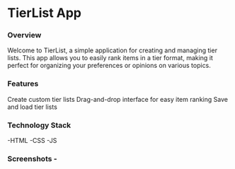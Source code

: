 # TierList App

### Overview

Welcome to TierList, a simple application for creating and managing tier lists. This app allows you to easily rank items in a tier format, making it perfect for organizing your preferences or opinions on various topics.

### Features

Create custom tier lists
Drag-and-drop interface for easy item ranking
Save and load tier lists

### Technology Stack

-HTML
-CSS
-JS

### Screenshots -
